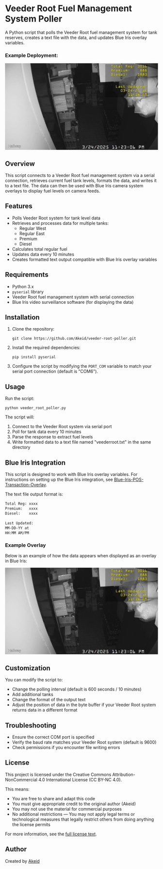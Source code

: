 # Veeder Root Fuel Management System Poller

A Python script that polls the Veeder Root fuel management system for tank reserves, creates a text file with the data, and updates Blue Iris overlay variables.

### Example Deployment:
![Fuel Level Overlay Example](photo.png)


## Overview

This script connects to a Veeder Root fuel management system via a serial connection, retrieves current fuel tank levels, formats the data, and writes it to a text file. The data can then be used with Blue Iris camera system overlays to display fuel levels on camera feeds.

## Features

- Polls Veeder Root system for tank level data
- Retrieves and processes data for multiple tanks:
  - Regular West
  - Regular East
  - Premium
  - Diesel
- Calculates total regular fuel
- Updates data every 10 minutes
- Creates formatted text output compatible with Blue Iris overlay variables

## Requirements

- Python 3.x
- `pyserial` library
- Veeder Root fuel management system with serial connection
- Blue Iris video surveillance software (for displaying the data)

## Installation

1. Clone the repository:
   ```
   git clone https://github.com/Akeid/veeder-root-poller.git
   ```

2. Install the required dependencies:
   ```
   pip install pyserial
   ```

3. Configure the script by modifying the `PORT_COM` variable to match your serial port connection (default is "COM6").

## Usage

Run the script:
```
python veeder_root_poller.py
```

The script will:
1. Connect to the Veeder Root system via serial port
2. Poll for tank data every 10 minutes
3. Parse the response to extract fuel levels
4. Write formatted data to a text file named "veederroot.txt" in the same directory

## Blue Iris Integration

This script is designed to work with Blue Iris overlay variables. For instructions on setting up the Blue Iris integration, see [Blue-Iris-POS-Transaction-Overlay](https://github.com/Akeid/Blue-Iris-POS-Transaction-Overlay).

The text file output format is:
```
Total Reg: xxxx
Premium:   xxxx
Diesel:    xxxx

Last Updated: 
MM-DD-YY at 
HH:MM AM/PM
```

### Example Overlay

Below is an example of how the data appears when displayed as an overlay in Blue Iris:

![Fuel Level Overlay Example](photo.png)

## Customization

You can modify the script to:
- Change the polling interval (default is 600 seconds / 10 minutes)
- Add additional tanks
- Change the format of the output text
- Adjust the position of data in the byte buffer if your Veeder Root system returns data in a different format

## Troubleshooting

- Ensure the correct COM port is specified
- Verify the baud rate matches your Veeder Root system (default is 9600)
- Check permissions if you encounter file writing errors

## License

This project is licensed under the Creative Commons Attribution-NonCommercial 4.0 International License (CC BY-NC 4.0).

This means:
- You are free to share and adapt this code
- You must give appropriate credit to the original author (Akeid)
- You may not use the material for commercial purposes
- No additional restrictions — You may not apply legal terms or technological measures that legally restrict others from doing anything the license permits

For more information, see the [full license text](https://creativecommons.org/licenses/by-nc/4.0/legalcode).

## Author

Created by [Akeid](https://github.com/Akeid)
